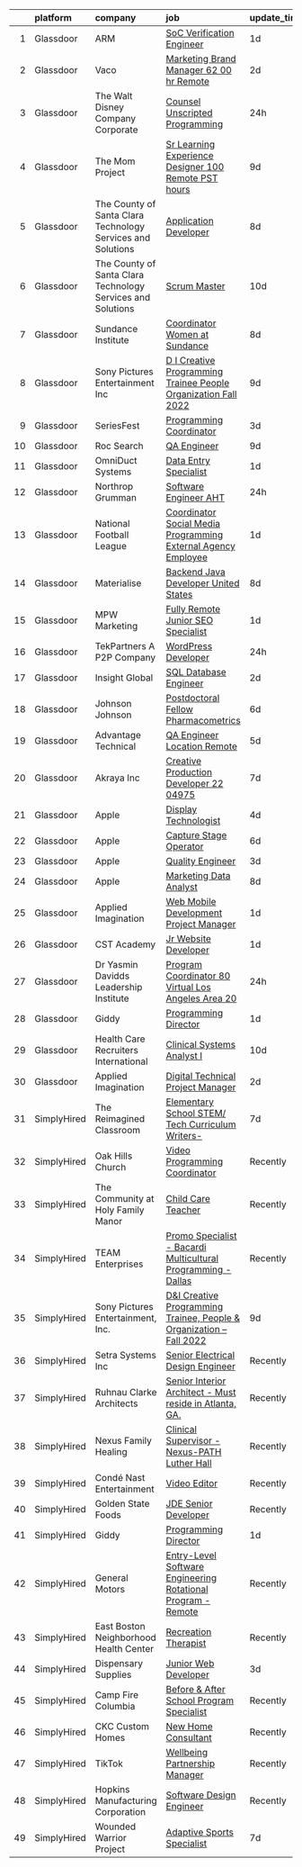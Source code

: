 

|    | platform    | company                                                       | job                                                                                                                                                                                                                                                                                                                                                                                                                                                                                                                                                                                                                                                                                                                                                                                                                                                                                                                                                                                                                                                                                                                                                                                                                                                                                                                                      | update_time   | location               |
|---:|:------------|:--------------------------------------------------------------|:-----------------------------------------------------------------------------------------------------------------------------------------------------------------------------------------------------------------------------------------------------------------------------------------------------------------------------------------------------------------------------------------------------------------------------------------------------------------------------------------------------------------------------------------------------------------------------------------------------------------------------------------------------------------------------------------------------------------------------------------------------------------------------------------------------------------------------------------------------------------------------------------------------------------------------------------------------------------------------------------------------------------------------------------------------------------------------------------------------------------------------------------------------------------------------------------------------------------------------------------------------------------------------------------------------------------------------------------|:--------------|:-----------------------|
|  1 | Glassdoor   | ARM                                                           | [SoC Verification Engineer](https://www.glassdoor.com/partner/jobListing.htm?pos=114&ao=1110586&s=58&guid=00000183263716e7be9fc2119efb616b&src=GD_JOB_AD&t=SR&vt=w&cs=1_c75ff91b&cb=1662793488569&jobListingId=1008125956912&cpc=7AD1D84939BBEEF3&jrtk=3-0-1gcj3e5odi7mj801-1gcj3e5ovia2j800-1a21253ab666a0c0--6NYlbfkN0BgJnowPS_nFa6JvbNw1Ud-JjG_6nenis8YkFjCtkUlxoHXLw2_bm5yT8xmAj-JAcXIF-kyqy_rCu4ZToTiti54IwVFoB9u-npobcl2JCp1cXrkl3Xzi_sg0A6sdspbBk2aJsz2Htg_zwGPkvXNqftqqpJMdTti6m2gAfHK4u0lCNiWSUmD5VLR_l5oHkTQaIPd63pyg6y7W1oyGdsrSHtaH_oToQMgtPoqERS4hS24PDalzAyJ0nWC3YP_j7lqvgSV4A6yhaEZsCFfDCLGGg42sO8f08E2Xmwm5Hvlr31e2Y8N6QUeABHVPv08hKMEWyq1bZIXXtxTmLYSvtBPfM2CdMD4ppUJQfQE3NEk016XR5q-jnL9YcrritfxDoNqwmOvUcpwksfFg1qT2DUumL8QbYLPDL4GMLJcCC2IjGxktDHmea8T1DlljURuRunFz1g%3D)                                                                                                                                                                                                                                                                                                                                                                                                                                                                                                                                            | 1d            | Austin, TX             |
|  2 | Glassdoor   | Vaco                                                          | [Marketing Brand Manager    62 00 hr  Remote](https://www.glassdoor.com/partner/jobListing.htm?pos=124&ao=1110586&s=58&guid=00000183263716e7be9fc2119efb616b&src=GD_JOB_AD&t=SR&vt=w&ea=1&cs=1_1eb5bb95&cb=1662793488570&jobListingId=1008123616574&cpc=8795CF9063CD573D&jrtk=3-0-1gcj3e5odi7mj801-1gcj3e5ovia2j800-7453e39f731d799e--6NYlbfkN0D_sybMACCpf9B-677oK5j6rPldVB6BlrVvFjO_o-GJZbzuF-qh4PxErFUqfUsv_6uEVvHmU1cC2R9ZfJvDEz_ELSjPvhvuRisPCKeMowiogQ64kUrsfygI5zh2GCixR7UAfbcDTEBlInaXO8wMrCmoDLApVQfh1xaQocfTXbZjKUv48PvB8mYX6hsZjJb2myNyUcqtb7YRdT3FrOB4wL2JbyRF7b7vaplPtOy2I5E-1aTUi82ygIbFZ6Os1fGZG4uuOa95IZLrIL78X7Yqm4hcyYMUOimtkZnNnxWZzQtATHSd-BFN76B4074e-Rn0McErPNI_4DR6RC6VPZ45u3Hcr67xT3aC5fe_f9lhZOFUyvcErN53RcaapbYUnlh9jcQizVkUL9QNd9i4q8Dd-L3YS0nAdINRoCZoTLtkfRXXSuMFJ7MyJ9hQO2o5_tSuScjAU65J1OH1GPF5eo_PxNRai8QO6CETIm-jGKzHuw5BZ63QxYXfiEfwSi83hA6m-sSEH1Ebp_KL1LgaBe9FPQsdy6AggJXvhWnD-oz0ydD93A%3D%3D)                                                                                                                                                                                                                                                                                                                                                                                                       | 2d            | Atlanta, GA            |
|  3 | Glassdoor   | The Walt Disney Company  Corporate                            | [Counsel  Unscripted Programming](https://www.glassdoor.com/partner/jobListing.htm?pos=105&ao=1110586&s=58&guid=00000183263716e7be9fc2119efb616b&src=GD_JOB_AD&t=SR&vt=w&cs=1_e815f0ad&cb=1662793488567&jobListingId=1008130319560&cpc=07D58528F3898F33&jrtk=3-0-1gcj3e5odi7mj801-1gcj3e5ovia2j800-ad01c913c30e1763--6NYlbfkN0DAFTyt7pbDCC2JPO79CSdi1dIb81yjczP5qsKcZIxgiYm3-7g-689UEQatzShMJRU8jBLhYY3xFHyZPn8vR5fprKOJf4KgArxKePgFA2NeL_B3dzY3LLDiej1z8xhCj_qt55AmKdWD61uVsIVEVOdfd7h-arakweKfh8hIH-55TfGjxMh6vswlh4NkdbP4GahhxxQ8-YnnnQVCjCjCkemCIBbYqymvyCAkaInM1PkoII5RvVXlW3WBXjK1nFxFuZppm5mQOKEjetmyjLH8LeOm6iSHI1tNV33VnT4rSLNRn48RWcYHzA9Nta9J-zZmoNbY65EeHS6VKdRc66H2-58jLF7uGIRr-usSGhF1COaGjUJk2ZVr5vqtxFFxtQy7iaBEoNq2rzjohIMk-yRimESwKW7TapL8aYM153AlZQM3JZM1hEjGY3ZO)                                                                                                                                                                                                                                                                                                                                                                                                                                                                                                                                                    | 24h           | Burbank, CA            |
|  4 | Glassdoor   | The Mom Project                                               | [Sr  Learning Experience Designer  100  Remote  PST hours ](https://www.glassdoor.com/partner/jobListing.htm?pos=112&ao=1110586&s=58&guid=00000183263716e7be9fc2119efb616b&src=GD_JOB_AD&t=SR&vt=w&cs=1_265a8dbd&cb=1662793488568&jobListingId=1008107784101&cpc=444700D72F2ECBCE&jrtk=3-0-1gcj3e5odi7mj801-1gcj3e5ovia2j800-d11787cac4bd37f5--6NYlbfkN0BDp_epf89aHDQhKpPegNJQ_ldQpEFZQsM9OcONMGxWx6pU56EKHF58QjVdAUvn2gV3oytsL_dEk-X18JnFLGvyBJotP02NtkanqVvXM8rHs2FYrv9-BriNOv4j0YumSrYc2jQ9uCC6iVfJItfkDG5R3-qGl_vtXh3nHQQrlrMUuICNuF6uFAYRp5M3lH3j2eH566ZXmYQdfvDl-EbcZBfCPbH5TtJ9W-JXvT3ugu3Wlst2NItKsuHJpC96bq4j3yNDSf9DqJh9kI-xgb7WRXjgO8iE9BKkTriC3u09JF_oa6rVOwglFt4gnoe1_tm8HkSLvHER-Rkm4hdM_csA_iYFeLFSz8tPzaBvtC7DCI2V9LIiBytT0w8UVHYO_cz6VegP75OXlfVWX_VcscY33N4g99YGRpM8AagiGjPF1XOUPbcYwtrsatQ95vLoS93aeItAqcV3dP74x9yAuKpZkxjPHLMvv7mEBp3y0gAk6vk-T32x-aQvf8fOA6JVkLveHSYIehPxpH2WlPvlFcsYT5sixjbYpeemeq4t5Y6I1ScHK5pFDZYU_mFSHVtP9SOv4hnZLIMpMgjdIA%3D%3D)                                                                                                                                                                                                                                                                                                                                                              | 9d            | Remote                 |
|  5 | Glassdoor   | The County of Santa Clara   Technology Services and Solutions | [Application Developer](https://www.glassdoor.com/partner/jobListing.htm?pos=113&ao=1110586&s=58&guid=00000183263716e7be9fc2119efb616b&src=GD_JOB_AD&t=SR&vt=w&cs=1_145d7efb&cb=1662793488568&jobListingId=1008112248665&cpc=BAEB662971763A76&jrtk=3-0-1gcj3e5odi7mj801-1gcj3e5ovia2j800-62f236d918e976b3--6NYlbfkN0D0uiyjuZXnA51WfIxe0zjUQuLZESkTqqPdEkCq0M_K6JTlFVFhPFVHAoY2qqYxF7H5tcINM3m1_Su8U4dnIOFn7wBfj3ez4zkE5fjZGCcvr2Mr2FY2z36lvzZro7WelVPX0UunxAKd_dp_sZLcF5Dsgmh_-Pgl928sSS76QgAdj2Y4B6NB1pr18uU6JPuFcHYHk0hSstwNCKcuWcicLIKesaVQIv76JK7eeeEtPd8PPEo6Jt18itCqAX6AASQUSlNBOSayQtBO0WJICjKm9ffSpLY9UOiATzUZC_8IrGmaTxIIAN7aIMFmMHSMD8D2mnL26FVYxsBf2KfRNnL34u6yB-rLqHWdxDjX8TIIc3sNLK9CObkJNTokyCnbXxTNv_exLqVGQ9WBE9l3GUBKDGWl5QDTCMU8K8t0fWXMEYIDa5BWK57AEdyONEyisknSfAHFyZ_eVCbuoEMqusXevb3Yj-cl1sZOXpSk9yiFB9kNWomVH64Wp3lNQC8gedZ_4SNv2rIrt5TShtKlSYtF9lYO)                                                                                                                                                                                                                                                                                                                                                                                                                                                              | 8d            | San Jose, CA           |
|  6 | Glassdoor   | The County of Santa Clara   Technology Services and Solutions | [Scrum Master](https://www.glassdoor.com/partner/jobListing.htm?pos=108&ao=1110586&s=58&guid=00000183263716e7be9fc2119efb616b&src=GD_JOB_AD&t=SR&vt=w&cs=1_5d8f011a&cb=1662793488568&jobListingId=1008104710777&cpc=48B9F4758953335C&jrtk=3-0-1gcj3e5odi7mj801-1gcj3e5ovia2j800-fcf7fc479bf02e9a--6NYlbfkN0D0uiyjuZXnA51WfIxe0zjUQuLZESkTqqPdEkCq0M_K6JTlFVFhPFVHAoY2qqYxF7HZ9Uw6C2h3PXRNrGEXm2ulxXeU26_bL72zS4A9PmeshN_fQLAe7J4APEKsLZdS8Sq_fer8ZjSJkq9XoImnHdSIYesyEZPSdRYC6fp9tk6oXAq0hEm_Sil6dWpyy3lTAePqw71rVI9EiKeB7Fp8CttyknfF3DfEJGNf08ExREJ9C0cPhJMHxJ7vkIFTKvVQEAD52JUJWzXNAHIK4WgynIAaaW6FpH7pRFI7nQqa43bQOYLa_1FBmGkWhz1NS2JqVYzOCN0cHUEqYCOFxzuRKddSYSXCPix3r__VsGaBkm2up4i_qOQZdpGDGWgYG8EwqiKZWUcAi_L03yBpNqlXY2qIQZ7XfghDPJlf45hKaRTBAf7IQ5Kp-zslTVAaKhh7Dc8DzyJHS5F11z6Uqu64ccBN9AZzB6tO-nVHY84qM3H8LlVJGwEDdENrjFzOHCZzkokcb1cyhzCFWQ%3D%3D)                                                                                                                                                                                                                                                                                                                                                                                                                                                                           | 10d           | San Jose, CA           |
|  7 | Glassdoor   | Sundance Institute                                            | [Coordinator  Women at Sundance](https://www.glassdoor.com/partner/jobListing.htm?pos=130&ao=1136043&s=58&guid=00000183263716e7be9fc2119efb616b&src=GD_JOB_AD&t=SR&vt=w&cs=1_2246441b&cb=1662793488573&jobListingId=1008111550708&jrtk=3-0-1gcj3e5odi7mj801-1gcj3e5ovia2j800-d4a230443ec98f08-)                                                                                                                                                                                                                                                                                                                                                                                                                                                                                                                                                                                                                                                                                                                                                                                                                                                                                                                                                                                                                                          | 8d            | Remote                 |
|  8 | Glassdoor   | Sony Pictures Entertainment  Inc                              | [D I Creative Programming Trainee  People   Organization   Fall 2022](https://www.glassdoor.com/partner/jobListing.htm?pos=126&ao=1136043&s=58&guid=00000183263716e7be9fc2119efb616b&src=GD_JOB_AD&t=SR&vt=w&cs=1_93d330fc&cb=1662793488570&jobListingId=1008105881655&jrtk=3-0-1gcj3e5odi7mj801-1gcj3e5ovia2j800-4798cfcf5f8aef95-)                                                                                                                                                                                                                                                                                                                                                                                                                                                                                                                                                                                                                                                                                                                                                                                                                                                                                                                                                                                                     | 9d            | Culver City, CA        |
|  9 | Glassdoor   | SeriesFest                                                    | [Programming Coordinator](https://www.glassdoor.com/partner/jobListing.htm?pos=103&ao=1110586&s=58&guid=00000183263716e7be9fc2119efb616b&src=GD_JOB_AD&t=SR&vt=w&ea=1&cs=1_e50000f2&cb=1662793488567&jobListingId=1008120924567&cpc=6A22310A23505C64&jrtk=3-0-1gcj3e5odi7mj801-1gcj3e5ovia2j800-6f66e2d2e23c435c--6NYlbfkN0Bi-g4OEguhQEx4pjzkmulzkFDPdVMQm6g82nLRMcVRUEL01Dp3X9kPtUPOvsL48a6n7rk9HaxOsoCsF6JwJJmArr6j8ZMI8yiso0YZUxBx0C89WEdW39-rdAtbr2k3_gZfBScMIZV_85E48QcIEtz3lEEsQ24xx8YHku2lQJjfKZX0rxWLyY6ZB3HPUFT-hQexpKcDNXoMgW20uNGswDyGaVTZASXUhDW5RloIgNLw7sDuwvRgPGLti8r7-Afr0AsX_hsk9rtRX5jm8oAcO85KMhmBBYQmdFlpHwnBjaC00G_Oci1xEQON00tLkHLpxzcn5mNgF0ywOAKtIrojiKf-s7Dr1EPQsvponeSAdXK38jVbK-kl1FxTQfVkdOELT44Zpy361bV7kRZSMrue-7-Tq1qmEiVz6L5VCAKWgQi1dUaPmYNbHGewqyjLZSfdF0faHxOGOBP9Vov_yo4e49I3vhe0TWTrwLbCVy6lDiVdxMFXKngW3W3K5ihH-LwMRPg%3D)                                                                                                                                                                                                                                                                                                                                                                                                                                                                         | 3d            | Denver, CO             |
| 10 | Glassdoor   | Roc Search                                                    | [QA Engineer](https://www.glassdoor.com/partner/jobListing.htm?pos=125&ao=1110586&s=58&guid=00000183263716e7be9fc2119efb616b&src=GD_JOB_AD&t=SR&vt=w&ea=1&cs=1_fc8b13dc&cb=1662793488570&jobListingId=1008105852048&cpc=9908D8D4413DBB8A&jrtk=3-0-1gcj3e5odi7mj801-1gcj3e5ovia2j800-4a11f4acaf2ad4a4--6NYlbfkN0CMHfdvImXyhvk82aHanYmk_omNMXOkHedsHncAw9pogZQ8McdVG3ZgtV6D129IFYjkH5r6dGrkvPti5edlWz8xDtGa1-34NUOF1cSHixp32Xjs9TjAv1vdi7JE7PrlxCSe5VTR1PYBdmbc3Y6oVx6L2biBnVZ4Yacsgef67neSXa4DgVIBRETEj894usEUzC3BmSHR_gsV6gZ2fCKNck0EPLQXhALASL9YiBqEhOlacAOrgWjoXTZ56kJgyjTptjB_RnUzBP9xlIxg1CG9aLUbtQtWh1DIN6jcgoBzTnR4Y7jzBq3KB6eI8saMcXRCCIYxbMY7aYpq0C6ML5XDegWB07rBM6Rww-Z6D87D8oB6zTntx23MHlraWEwuhK7bJK05OCvS0IhV4vkbgW26iTpNeRt7ibGUxyKYIt7z4E5jyjFWre1Tub3q5JYnFtJOhGAasEYsx4FcubTo7HZ0OWivwY-CCjwrMDlBNXJp5YfQq1DDjTmWmoXT)                                                                                                                                                                                                                                                                                                                                                                                                                                                                                                   | 9d            | Remote                 |
| 11 | Glassdoor   | OmniDuct Systems                                              | [Data Entry Specialist](https://www.glassdoor.com/partner/jobListing.htm?pos=116&ao=1110586&s=58&guid=00000183263716e7be9fc2119efb616b&src=GD_JOB_AD&t=SR&vt=w&ea=1&cs=1_5a956713&cb=1662793488569&jobListingId=1008126619930&cpc=FA84DF7EA1EC2398&jrtk=3-0-1gcj3e5odi7mj801-1gcj3e5ovia2j800-c28093370864426f--6NYlbfkN0AO-lx13pzomzdSppJUWL3QXsQT8oyFk4U4LWH8QC50Ctogpds75WzdYNoUcl_0_iPxvG_uXV-JDCvXi9a9qOp2ra9fyo8uH9vSsGz-2zA7wXPU9zEmfWLVZNnxCwIdW18BeAIc05qP-zf-JBjv38rJtqgGYHKMlgMA5chUIC7GPEakNBjJHbNMo6tFYrEOSQNhPa3yGw0qN9kII4d0NFQ_dN8-pafhpDikLZvqUBayJq8yezOEOfFa1VfzT-CNDnxtDG_Lv03IU_YeuBx1-fO2m--4xmLeSh_hVJrBANiwmJ8ujuWsThqs6pz0WbaL4ZH1JMNuT6DZPqYjwOEIvxx6N3hxBP0EicjM7EbBceiAqIfUyh4_UYJbz3L03yHrebDGYsA-vGl6upoC3ogvwiXJi4xKj7KhWog5v2ltazQaPDl2zCK3CGVE2w61LHqNncaeqQvAheDgN70Y1Z5rzp6Ux2XLq2XuDII2zXl0LDQ77HPgWemmUu99Iwz8M4TmdzM%3D)                                                                                                                                                                                                                                                                                                                                                                                                                                                                           | 1d            | Buena Park, CA         |
| 12 | Glassdoor   | Northrop Grumman                                              | [Software Engineer  AHT ](https://www.glassdoor.com/partner/jobListing.htm?pos=102&ao=1110586&s=58&guid=00000183263716e7be9fc2119efb616b&src=GD_JOB_AD&t=SR&vt=w&cs=1_11d6fc2d&cb=1662793488567&jobListingId=1008130275103&cpc=5075878B7C32FFAE&jrtk=3-0-1gcj3e5odi7mj801-1gcj3e5ovia2j800-53003cc279060aae--6NYlbfkN0DPf8Tf_oakpB62WadId2dzQiWExtALTi0lpCM--zHBL1trAzPQuAwgyDf_-NiZch2APOVK4iCWU2TUy5H4sdjwoCRs51rVEcEFq4Nxs5V6Vnnj0MrZY2H2h6nD94nEeTd0JPiRRBZBxoeakIBmqAzKu68MlwNR2nGRfGLRfqJoMerGS0jhZFndiPtoMDkrThzGCbPxmzJKYPUSoYS-6sPlLf2rqyDAquiW-xBL63NGI-iaX4pQoytC7YE72-_cdMgwmSZ1HpHa4ENBJVNg_t_5D9-N5qrqeFJuouhOy-vXJCR4cd6stsf7RbgfhJ6urfcU01lpFOu0F1poAxYyDTKDsmifoeTwyZBZ3VYP7kraVsSOpUuH1V3IywsihT9GRu90mEpDM-194gtr7kQjqAAQlYwRkaVWJjzz5xgyspR5NaKX_708PvOV3d6_2j_yrV9EdeWWjeg9h0RuP3psqb--qTgWi1SljE4vye3FrdcCZd9CzMFe7bGFCJt9B2LYQfoEuJIxdujxB1rmXh2IWFin9KMCwF31BTk6ec5tIPNdBXZlulILZEYeuleFST6S_5DsvmPowzI9xKiJ1n-PoWjoMReTJo0BbHbjZSc_Zp2EzglMR0dyIXj_J4b-x-S4YH41xkv5SWr8aBVJdnImqevXUUUIInvXa49ahTFvWG9MLcnXWaPVbEMWH48haiHHZ5qEz6bFtJHxnYWOJPdX2rJmzVCllKuJASwXKwcOvHnVBySOjvYbdDMA2T3jmUuZjPjS_mFnfCnV_lrOEu0IX2sDD013fTaqbfLO87XGvs5Di2fJsvOhRVQGgjWnMA3oujfha5M8XlFsvQ%3D%3D)                                                                                                                                | 24h           | Beavercreek, OH        |
| 13 | Glassdoor   | National Football League                                      | [Coordinator  Social Media Programming  External Agency Employee ](https://www.glassdoor.com/partner/jobListing.htm?pos=128&ao=1136043&s=58&guid=00000183263716e7be9fc2119efb616b&src=GD_JOB_AD&t=SR&vt=w&cs=1_5c3e61e5&cb=1662793488572&jobListingId=1008126536086&jrtk=3-0-1gcj3e5odi7mj801-1gcj3e5ovia2j800-4c6860643e50d906-)                                                                                                                                                                                                                                                                                                                                                                                                                                                                                                                                                                                                                                                                                                                                                                                                                                                                                                                                                                                                        | 1d            | Inglewood, CA          |
| 14 | Glassdoor   | Materialise                                                   | [Backend Java Developer  United States ](https://www.glassdoor.com/partner/jobListing.htm?pos=106&ao=1110586&s=58&guid=00000183263716e7be9fc2119efb616b&src=GD_JOB_AD&t=SR&vt=w&ea=1&cs=1_367eab00&cb=1662793488568&jobListingId=1008111452488&cpc=1120CD366D53BFD9&jrtk=3-0-1gcj3e5odi7mj801-1gcj3e5ovia2j800-cffead584926eb06--6NYlbfkN0BL1DyQYBK1tHwoBciZhChALBxjrhsy8rFgUIA85pUFUaICefKbL8h73gDJOEWS-68N1mz8TIUkPgY4_V6OzDue4R-Yp5-hbGOmvajeWdo5Z6POZHRFtr9fO4GLUMhd64x7WqSEzsKBZNw1RLMVPwMdfIVWYK46F8a3G54OBDC48IbwSJPDBtgqBeHwze6X36ZrNayV8TLA6cA23zX4mQhkEKq9BoQM1WlR6-k8dahIpDFW0hXEoVysmz9hicyqurfhgX5cozFS1rp7mgDeazuLF9TrhfwPMNOObg-A2uevisTFUgXk8LSqnkmorln8U_61yz9EfKAo_LM6u1L1vPMNq-8aGM5U1V90a3Ww8LhsipqRYXr4AjPTR9Hu1CSq4T8gbFrnQA_RxvJjXWijTnAbn1yAiA9y13PA9NFdSTCviQr2CogjxRv-C9bC2RAs0fGQS5z9vsqfk1AK_S1XC62GIia2Uh8qRcENksDwwDGq_8NRI6yUjff8XQfhKwmpsqfQc0WGF9stV7mpktQ0_nx_)                                                                                                                                                                                                                                                                                                                                                                                                                                        | 8d            | Remote                 |
| 15 | Glassdoor   | MPW Marketing                                                 | [Fully Remote Junior SEO Specialist](https://www.glassdoor.com/partner/jobListing.htm?pos=104&ao=1110586&s=58&guid=00000183263716e7be9fc2119efb616b&src=GD_JOB_AD&t=SR&vt=w&ea=1&cs=1_d619e802&cb=1662793488568&jobListingId=1008126510288&cpc=F41FEAB56D215062&jrtk=3-0-1gcj3e5odi7mj801-1gcj3e5ovia2j800-92b2a60d6f9d450e--6NYlbfkN0Af7IH--f52cTUDwFMUanxXcd3NiV5wYJyzlyk1G5yREY5tH6gVYRJQohQpJRft9_VsxmOGOwJ9bUwpjyQBMQLev7RKAgwXz9vLAxpTQcMfAtCMAhb0XVg6rwm7iUC8jMe2krtjUlMbwbeNzR8Q0_VKpSIi5ViYpP2eU3esIo3FrC6dwPu10VkR-ZnRi2tufh9JGNbEJ-t64L863gasMHXSX7GBABX1mu1-9d4omyGXpz4BtgTTg90gbDhHnAhKnOvHlYsdzGcaswlhhPerLOVkciY9kJxrTzX7fk2A57evw-h3ntjYVqdpiBsAhTR3IYrhbPn9VJxmvFIR158vRR3d2N6rB9Wkz37BRyVh83JG0zic0YoGK-aiWXw2wMni8IzPyWp_UwzAvPgwcxRULEJYg_ver_voJ-LM8KUyipugaC0xRQJKm8AvGrdry9irVJTM_4mZnulnuu6zn5ywA046uPl6IkeyCQ8_FocwmbT5W7EZozoQT5eDuKoP-kXiIvM%3D)                                                                                                                                                                                                                                                                                                                                                                                                                                                              | 1d            | Remote                 |
| 16 | Glassdoor   | TekPartners  A P2P Company                                    | [WordPress Developer](https://www.glassdoor.com/partner/jobListing.htm?pos=109&ao=1110586&s=58&guid=00000183263716e7be9fc2119efb616b&src=GD_JOB_AD&t=SR&vt=w&cs=1_b8906f97&cb=1662793488568&jobListingId=1008128875337&cpc=A0637F14311B9419&jrtk=3-0-1gcj3e5odi7mj801-1gcj3e5ovia2j800-85ca097abdc21d60--6NYlbfkN0CHpOIvs3qZo8sagDiUAvu-_P6y0GixwKP-GGMf9GPFgZwW1N9K8rceHdSLs2uRMTSgUqmTJsy5pcwDMHVMblSrrf0lnbmaQkUGIG8PIWxFJklERPAujOUz3WMj6Fcgf10zyaYLZtytrD5900jP91OWSPxmR0iQqp1aatWL-WbbnPoVrb34LHLwIgF8wYiLU9JbOIZj45f7WDOnnrUYwc_4ndF6_py76JR1qNoet76VYmcsT7EKlnx5haJ4gMLVGYRf7UYDnrqRecercArFvn0XnRJanKnybejijWgYDQ39efVNubkgUmpd-nnRiiWWC4JZ1sp6jmePqpECeSmYOyOMDzia9sGnDUQqbQlY2uq5n7SXCMCx49rivA4e5TICfqxrJzbkonb5t5KbAkIHZT0kUbKbHF-w96_FHRbWl0RSkNqhOvLZjfj9BPE_HYRaEiWK_MyPQ4qpYVunnbH9rF760jpeCW9mGR90tMDb8uRrAvG64O1HH1V5H9HonWTkSKiWkayewhDBnG4mkQTMCVFsqMhk0YofA8WOV_FdTqqqj4wyNUVFnW4sSh0WK8nE339uyCYPFOaayPLazsk9qbNKcmiKm9rawcYzrTDCqhFbMgyRXZB94oU0WktsfQtTpIOW3nH8AnBMvtjZRqytKxtr54U0Y0pEP1f4ocHOoWNDJwgi-QSznWJnEVmoiW8kPKBRKP7-SlgwXXigypKxTkhU305Qj1YbS6KTvtlUsGol-m5k_j5IHlTsbtHGFe6zpiOWBZZhaT7VX6jMjFc6tjDI_4v0UzSdgXJ5QJCpJHKsFN32LJl7T7ckSvhDicqlrc4G-CknhUKZAaNooQPt6MNvxoGbI0JRWVCcBpizy3PfNyqvgXs9c2zT)                                                                                                | 24h           | Remote                 |
| 17 | Glassdoor   | Insight Global                                                | [SQL Database Engineer](https://www.glassdoor.com/partner/jobListing.htm?pos=123&ao=1110586&s=58&guid=00000183263716e7be9fc2119efb616b&src=GD_JOB_AD&t=SR&vt=w&cs=1_b75ef806&cb=1662793488570&jobListingId=1008124083743&cpc=FAE5E775D180B2FB&jrtk=3-0-1gcj3e5odi7mj801-1gcj3e5ovia2j800-0da0deacfce59d8b--6NYlbfkN0BKkHZu3wF05EeDimN_p6sYpKCMArvwa95YdH7UpkaBCqc7l59ErwqckuY2mdxreX1BARruGX1WyOcEfyg9ZkqqLfmuI5U3GerDfZPtfRL8giB_Mp7T87i1V9SCnblzLHDTk-7tVZYblsyDv_wNqwXW9OlrkgLzzdM3YxBpxZzivALSakKcuVGXia1G44XMtKQ5MCmhhaX2-AkfitDkg4vvp63oSvWnbZuvwiOI_tjFfCuY-lG3GuSGuDuXTrMcQEvnNHoWafDNrSs4ikdEo1nFaEiBFzGCNQigHe1eIAqgzZ-X0W_vAncZvlGb-qFieP0ScOc2c0HTgCmbPaXxkXhh-NIm-OuxTGjrr7745KlanX_4lM1cuRtPCAHTptQ34WPIWwCRuvwOlCkCb2g3sX28kJapVxB_pU9Oe17zIE6rasw7Un1y_P2lqCS5anQDKdvX8bC-RtMe5VYu5Dmy-coDGXoMJ_T7s8XEcAFTZNSzro2_JZBRF58H)                                                                                                                                                                                                                                                                                                                                                                                                                                                                                              | 2d            | Alpharetta, GA         |
| 18 | Glassdoor   | Johnson   Johnson                                             | [Postdoctoral Fellow  Pharmacometrics](https://www.glassdoor.com/partner/jobListing.htm?pos=129&ao=1136043&s=58&guid=00000183263716e7be9fc2119efb616b&src=GD_JOB_AD&t=SR&vt=w&cs=1_1191c187&cb=1662793488572&jobListingId=1008115287367&jrtk=3-0-1gcj3e5odi7mj801-1gcj3e5ovia2j800-f991632df030e3b9-)                                                                                                                                                                                                                                                                                                                                                                                                                                                                                                                                                                                                                                                                                                                                                                                                                                                                                                                                                                                                                                    | 6d            | Somerville, NJ         |
| 19 | Glassdoor   | Advantage Technical                                           | [QA Engineer  Location  Remote ](https://www.glassdoor.com/partner/jobListing.htm?pos=120&ao=1110586&s=58&guid=00000183263716e7be9fc2119efb616b&src=GD_JOB_AD&t=SR&vt=w&ea=1&cs=1_1c956a16&cb=1662793488570&jobListingId=1008116871506&cpc=48B9F4758953335C&jrtk=3-0-1gcj3e5odi7mj801-1gcj3e5ovia2j800-893facb65b3e3f1a--6NYlbfkN0CQRQ3eiV4YWjrRS1ho7HVQ9JO8v6Fb3eU0yDOJbdOiEguntuRlpE4-_N6DYLNj-GqhGaISGLeAqPRERuC2RVWfUOaBcjVyh9ktYV32AiLCZKU_2a5hxPzBxUSDRv5EQLmq9IYu-YBknaF1XZFPERO-xpkOFG6DFgRsE49cyNtwdiO1PCgFjpYEZ5GlOhcVqWy5Rc1ymU0lWfOv9IBH9UVjZtSlJdhE867bNAAgVQQdmlrxRsseCur4EO9JkrdNMUah4apTmQn6Zai151_DsbQTuMMTqTrM0_BfYK-coXH5NJqq44d0SvTmnql9T3l5VJdL-Kr6tKjIbViNti4LE0m5w5ONaXoK1JfDx_FwFbA_JEswUKMMKyqFq0zTORzJRvEO7Xb9uwIYmghCM9yydE1FW1N0I7KVWNohbI_gkX75y1DKNg1I6ZsJPP7SxEV4gmHQcoPv8awdZlziV52MOGz44VoPMROmISq-7kSv3R0Z25rt7IEf1KRfc5SHOGGYt9W8Nry_WAsmiCjDIj5WfZFLVByLCD5zkMZO9o_3Gp4RwzrLWxjYN5w5HnzJhJ9Sn-9uuayHUBZPiQ%3D%3D)                                                                                                                                                                                                                                                                                                                                                                                    | 5d            | Sunnyvale, CA          |
| 20 | Glassdoor   | Akraya Inc                                                    | [Creative Production Developer  22 04975](https://www.glassdoor.com/partner/jobListing.htm?pos=127&ao=1136043&s=58&guid=00000183263716e7be9fc2119efb616b&src=GD_JOB_AD&t=SR&vt=w&cs=1_cf99445f&cb=1662793488572&jobListingId=1008114597367&jrtk=3-0-1gcj3e5odi7mj801-1gcj3e5ovia2j800-2c0144d89bd93885-)                                                                                                                                                                                                                                                                                                                                                                                                                                                                                                                                                                                                                                                                                                                                                                                                                                                                                                                                                                                                                                 | 7d            | San Diego, CA          |
| 21 | Glassdoor   | Apple                                                         | [Display Technologist](https://www.glassdoor.com/partner/jobListing.htm?pos=115&ao=1110586&s=58&guid=00000183263716e7be9fc2119efb616b&src=GD_JOB_AD&t=SR&vt=w&cs=1_cda31321&cb=1662793488569&jobListingId=1008119547535&cpc=1CBFC3E34E2A31FF&jrtk=3-0-1gcj3e5odi7mj801-1gcj3e5ovia2j800-963099b54f594a7b--6NYlbfkN0BvKrLyj5gPmtZO9T8euul8TCxuuKNOtzRJOomxnwSEodTz2Bc-sPZl8WPllYOnI2iFlDmXh6FiMaNXQMLf2psddT8JgrLvcqEi8eE-Iwi2GgkMC5SPjvF0_VFFT9i50CMB43eMEO5ABJ17NGeHhumiCGs33KzjY42aE-5F0deYmAVyqj3WloE7YH0ADMD6PhxUqFpJnFrHApVh4GK3iYiHhzWsNqw5Z5yStmItjt9osqwI1GEckuZm6lpRv-Rqhs1QjeU6OU6pgMEummxLb-M80PmopKbETPxvNVWdBYcRhlr9ks7Mowrko4Ad-KqgSdgCe-gaICG_GeaZobHxAEX59aTccxAVu2UTCjPrFSGXgvrkPPsgGU8GRh4vhea4CIdMVu8uOrwziGYTriKyhTqaoGtrMQYcU5_CWUvx9E5RQD70-8LJkvZB7Yfi77N2IGai-eIzZoYu69R4WmRifqJj08QKAIkJ27qrJQ6dRFZJXExzm-v-2QyOPT15nky_MtLZDzjbM9K_o9kSTAqA2lehSNsosXXrHgytZt-lfrx0KACVJZ20UEUNDpa-XtMqyy4h0MBk85Q5UDXqc9Gv2o4w2eVX4dpFB8qjew8VLPMOETQmvYTB9k2hejNNgQQ3KdSBGtHpvfDH0fg5BeEldEzPAhUO4107FgN6AD1FgIYDKhcLK0lNy3nDTBSPYH5a4vTxjW67RdlXxvxYznlNSAGlTgyqTgoGDL4sQMKOA3zM7tO9MUoInArg29icbfFGmJLRYKQ1MNvCAd2OAPMw7e_WATJPfai8I8BRiIkwxliynItgrnlUssvAv3Eq5DPcg3WLD9mU3l_jt6PM3OU1UIObZyWxzA0OjQ3bZaFFcGoDd2Pm2TWduARDQwnN8xrrpWnpWLKobFy4Uye3XNXWNxtHYDEcjPtDKdiIkIqy2DakLdMf1KCw1wDHdN9vLq6mQpfm4soa4rdXxg%3D%3D)   | 4d            | San Diego, CA          |
| 22 | Glassdoor   | Apple                                                         | [Capture Stage Operator](https://www.glassdoor.com/partner/jobListing.htm?pos=118&ao=1110586&s=58&guid=00000183263716e7be9fc2119efb616b&src=GD_JOB_AD&t=SR&vt=w&cs=1_dac85c32&cb=1662793488569&jobListingId=1008115940437&cpc=AC285F3A3ECA6BB0&jrtk=3-0-1gcj3e5odi7mj801-1gcj3e5ovia2j800-233a96f44cb5c074--6NYlbfkN0BvKrLyj5gPmtZO9T8euul8TCxuuKNOtzRJOomxnwSEodTz2Bc-sPZl5OJ9R4TJsNdNXIS6AYMhnOzfLNma8LCi5QJjebmqlTTcwal-CfscOYCMRK-q-X3xxlIwNHcE5ZS_7OoETIA-u3Xrj56pn-ePvNzQemb4FUubiwDIoZLWTiojQ0GO56_mEwtz7zrCcxYugyxFL7U4-47WlN-eeElS8S4aT27DFSV_cIPpvz9tsEQMf7nAID1V0exH3XkuF_oUuIq30R7on9GGjN9BATOGsSGJ6zgUWAmDBDS7va2St3EIyF65snN9EXq6AsE4075bEEpywHP74qGP6lNeaxgKhp-5dQoMdZD3WTzuemRuJjv_tQfcugLxJsjXpA2XI0XfLHJjE4TA819XDZzEBr1KI21kHGNRtOoOxxf8f5heUtqh12Td_q_fkfeqlVGMSSmFwp0be8EyyBg-LHddxGx3ms-8xDTpTNBQjqOhq3YyPn9JS8rlMh1ZO0MhUKf9vhkTRPZINIZwT7NX-qiFz73_IJ-tphPqnA5f4MwdesSaaSyKmdWXAUfj8aJPz40MSxkDSNq2n_a9iMMO0w_g6cneuu6MTJ65osMvxW34csxTfT4XKAi5-IQMzVJv529N3McL74VnLkoyhDO1WePh2OU6hHY7VK-vFMkb4iH8xcC4fvl5QxVN13rKgFVhQBjcQTCncDFR-I1L9zkRVI8KfIYqT63zOuPvHICwczE9dJCq21CQG1hPnf6ES1wH0tOsQFTsvIOmGMZCfEdEddyBMY7u45cipQQzWdy_2VWSE23wsChjI226Z1vSBeq8TKteCBlgf8QiIMHp6A8nbuIIwHbPjz4nibVA2uaz58ej9Y4cIWwcbeDViOn_ZbeUodhwAdnTss5eNfEuhTVn3WqzJeUnBlxJtBLD2MlNLZZtSWYRhlS-x86_hHh3a0o7_dCsX-Q9BsiDqJmtwA%3D%3D) | 6d            | Culver City, CA        |
| 23 | Glassdoor   | Apple                                                         | [Quality Engineer](https://www.glassdoor.com/partner/jobListing.htm?pos=111&ao=1110586&s=58&guid=00000183263716e7be9fc2119efb616b&src=GD_JOB_AD&t=SR&vt=w&cs=1_6044c69f&cb=1662793488568&jobListingId=1008121811298&cpc=451933188B21919D&jrtk=3-0-1gcj3e5odi7mj801-1gcj3e5ovia2j800-236f0d6333274f52--6NYlbfkN0BvKrLyj5gPmtZO9T8euul8TCxuuKNOtzRJOomxnwSEodTz2Bc-sPZlADHp0xxmf8XXffJTFSK5lDKhHPpodVWTHtvj0ThPtnl_cQ1NHEQu6uomK4v6DRNuBS3chXNjUHNYZ1-vL4yuF6Gezjn__bVoVmRl7OwHrG7Ta6WHJEnDWmkfIoNPHe9bMQj8QSKDm0B1EAuBC2ckgGPSRyH9VytjodY6t8HSOQZ1xi7GtEhHoNLKjQ88EAZY1IwHe_nWVoBbil4dvArv4FOAtBbq0YwFjUQ4fS18lOPpgRnrKMq4qJR0ZR6FIkJ3aEISQWQVqnHFSKUq1lTNDGA5HyDzleSz6crH_Rcb6QNYto3AbZqZEBcYq6Ho3vnkAK4hRbWhqY4ak1MBgiwJnpyG9fBM3o5_Ir6G8wNbVGat_1_tK23sWQCce830A45qEAo6kGbpNgzkl_TnsmHWRYGov6QDNgXsc5fFIaq45UbWqcG9GjC9LGMl8db5PG7YCkdMVFlNXn1S7U0Xnf6a5covZyY8bC3CVYNdly0pbCMHEd-NbXfsyF8Gvt-ozfDZBJUdlLOlPKpS9rAYbDNCuw5zpHiWC_stfK11qJR7qjpNgPGg81kdmUyfg6AwTwYvyLYQmINNxU5pwgCyk8ZWK3_UZqLe_OELJ8wL5xbR-zRjsWY-y1mqfQ4kLK21squ3pxRcX0HV4284nXNqRzv1RgcVLYXfjSzSo8NT_bW-b2iJzpu1RWfsnjjxS1FOZOiMxowmhgRs5A-L2AxZ2sDos0QvqP58KcE23J2dP6b-nkoJtPrZ1xpBwqDTK4qDf8oOuspSLM6QEhM09OgGSN2LpY2D2cTolTf_nZlxRwYCeE0R1dZ299zEDW9jyue-qUNhkkR_y8ID-Jtd4kGW0DWQgmK7p1sb8-Eq5-wXsh3oGN9WwoqGWESRsqXbeLwbu2IDAgRBLWHVqIk%3D)                     | 3d            | Austin, TX             |
| 24 | Glassdoor   | Apple                                                         | [Marketing Data Analyst](https://www.glassdoor.com/partner/jobListing.htm?pos=121&ao=1110586&s=58&guid=00000183263716e7be9fc2119efb616b&src=GD_JOB_AD&t=SR&vt=w&cs=1_01996294&cb=1662793488570&jobListingId=1008109245631&cpc=C4A69CCDBB3B9599&jrtk=3-0-1gcj3e5odi7mj801-1gcj3e5ovia2j800-c5ab471041dc9983--6NYlbfkN0BvKrLyj5gPmtZO9T8euul8TCxuuKNOtzRJOomxnwSEodTz2Bc-sPZlADHp0xxmf8W1BiqYsOIh4Y-ITPf7aZ9tVPNCoMzzJZSNSw_hg5a92ZIoybI5mg9JRRnFJ0OrLEM2AJOtTEnk_9tKGw2wV93wiIdjNbbVcXkAL9gYDI8uDiqxDvwAOf7taHejaLDjBc8AtHPH_ZHOmGLJ54sjvUv0FDlNMiymSUsWk4MOKUo0oeGSOJRF4hu4oSTP66qZ44eJz8IidF_txeRMb9tt5E-8v7PRrYRh9u-TM5aztLrQGySMSoXPQI6nrxFdYC8JegPshc9MTfFArph8hVOcO5VTMwA-VsNH2K6RcLxOE6kKqhObcnugCSq-nt1i9M-kF5YHEGOYqpFYsojmjiwbwTqlsPo0K4FtbOM2O6zBqH_YqTrKdB30zgxUlJ54B-HN-tdfM8TCpJ-u1ZWs_Hdhq0m6-GbeEHuk0zdXn0IIq7wCy-pdpzxgMK90HPW3OMdokA9noshbu99PZ7akFajSZawFgvq7RGau8rJ7WMk0JADbUwuDcRyIgIK0d9pJcchCxyvy-DSV-quCDz9L-TkGZvFs4ZkeFWkKWO7QmMzXbyLpoNmJUuPCnoVkFF2FWLj0gMSj3FhrLxyqDZAWo5NjBN1qUpPPg15c8tWtw_sVMAiAId4e1UDjDTXU5nVHEOkm_cqp9cBbkv48bfXAFB3yF56xUJUMgMp6VcQ8gd-dcFekA90fFoFyAcXeyULjh6gwkMaU25VcN2D6AsMH1IubvFLA9A2BuH8iog48yV_KZzWT8KxNO20XKuJ-f96dmqQzwOVQ8HG_qPFwrWQvo-ai4iS7ow6ekWS6JfyMfmOZVvWbQHWL3q8LvOVIPTSqXwhiPd3xAh8zlY7n-51ipSPo6lJ6r986_8FQfRLj6kUOPx9_RWzxpjRTlF8r_hk4Ta6RTd5CiQ9nRpqXTg%3D%3D) | 8d            | Austin, TX             |
| 25 | Glassdoor   | Applied Imagination                                           | [Web  Mobile Development Project Manager](https://www.glassdoor.com/partner/jobListing.htm?pos=117&ao=1110586&s=58&guid=00000183263716e7be9fc2119efb616b&src=GD_JOB_AD&t=SR&vt=w&ea=1&cs=1_3839476a&cb=1662793488569&jobListingId=1008126068788&cpc=334ABAF5D42DC775&jrtk=3-0-1gcj3e5odi7mj801-1gcj3e5ovia2j800-967001fb6339d0c4--6NYlbfkN0D8j9N0G3bmE7t_bRxWCnyO3V8nRNicLzIRxQmtr6sajpySE73H-8XyYuMVWJAUn-PsMBhLwMRDb0YZvULODT6jIByKHdDa8IRdDZW5w6mwl8KyIoL4D0srY5ZPSznRyR43el31ghDhnTW6WOPafp_HAo7HpgSw525uYQCl04PvkKK9mk8_TgJ1dUbaLmwblEVCR7yZjf34OZ1q1oizuW0r1y3knojWiHcuNLbAbBDoUyxkm7iIlMHALLs7GTtx3lP8P3bTHJt8fxh1tq4ttrpqwUktGZluYyrBNpiQIzpbzFSXWTXNsqhmS6HWbRZ_aCavSQEFfAx1qmOUNGyx5JwCYLr5nteTD2r2dWqTbIzpa4Ok91f_8GJ2jADuXmZkYKGEmzf3Ljrz2TQJS01N200b_-2nrzY5B7oJBsQ12lpC8lN6VPbaBoG8UEkhG6jBSNquWC_vmB5ePp_LV93vUVWoDjM6M6U4_IuJhETvs3iXNyvxrlU5GY3CObMvc9BXmY4%3D)                                                                                                                                                                                                                                                                                                                                                                                                                                                         | 1d            | Remote                 |
| 26 | Glassdoor   | CST Academy                                                   | [Jr  Website Developer](https://www.glassdoor.com/partner/jobListing.htm?pos=110&ao=1110586&s=58&guid=00000183263716e7be9fc2119efb616b&src=GD_JOB_AD&t=SR&vt=w&ea=1&cs=1_514aa377&cb=1662793488569&jobListingId=1008126352566&cpc=8795CF9063CD573D&jrtk=3-0-1gcj3e5odi7mj801-1gcj3e5ovia2j800-c86b78201b06aef2--6NYlbfkN0C60gHVp4b0cpydo70zk1zETvfRoIYrIsAoH2nkjqitC2L5GdziIH9EvRNPiMzpp2DU9b0Hs7OcadXNnJ6quXLU_EZ5KPeRuLj0pkKA8gre9acPMPG-hih8rHmy_m5FFh_ITl9REj7H9AWWgHDvjhQ0Xy4EbA221kLx2rieavi6gI6WRYNRobg6pcNuyeXQnM9pBcYGuRlMmauslU_QiPItyntLY_QhCXkzy3DvJb4iXeWNO0gp7vawoQdoiPjABVOSGaqVYDhGorVKoOhjEs3JeqRVWI3zH2Iv2rXzAXe5zPmYiYJ1SoVlRtO55xuwOnqtkeAKWxrnggFioY4f270utYCxmEGqQX4IBazRAR6jd0dgg8n5HyS3OvBH279H-ivhwECWTA9NOX4o9-90TSAlpd3xNEz9WIp20ECEiHGF9gbMXs1f0xniqfF3-qrSNa5xbA-FtXV9ucfobuXbhpSNDlFuS9kq6wzDGY0GcxJS6ME0hBeConbZ)                                                                                                                                                                                                                                                                                                                                                                                                                                                                                         | 1d            | Chicago, IL            |
| 27 | Glassdoor   | Dr  Yasmin Davidds Leadership Institute                       | [Program Coordinator  80  Virtual   Los Angeles Area 20 ](https://www.glassdoor.com/partner/jobListing.htm?pos=122&ao=1110586&s=58&guid=00000183263716e7be9fc2119efb616b&src=GD_JOB_AD&t=SR&vt=w&ea=1&cs=1_503e2376&cb=1662793488570&jobListingId=1008129019811&cpc=F41FEAB56D215062&jrtk=3-0-1gcj3e5odi7mj801-1gcj3e5ovia2j800-d4f63874aa3f42d9--6NYlbfkN0At3JQgh31SJMLFvls-U_7VARDIZxBxGKSMdhAaTVQnsV6bsqULLJkSO7ohFHH2zpTdGseijjRxouA7mvw423LFq1Os06wOAhti7IOmGTAwSw8ZhtsclyLiDRGUmzKvI1AY-aBGHAEwscJlhWSQInRlvfdTmocVDUyz-KSSHFLZOzEynMyF0olKhR4lwhHWOGaxu0TvpcAicUKFD25hhTqbppQ1AXORzD88DKA4_MC9lcCC6YYDbgcZyCTo4DkmQnNWqfAFUte8pl8otMILAQyXUdKB_ZHx8lNLxOACeO5hp38elD6OOS8_AO9hvEvKp3NYA4hZOnrSe21NaH59nVillryJ7-6WXhCw7GwndpdUmAwB9Zp2ig6jDloSfjt2kdaT766Ynh_nrRsV6NMPo5a9drUqNuVeYFBMVyfTQDq3QPCAmvBy71CEsQOTb-9Eq_7oZgv47T1IJ9clyJDamv8D2sqfthiMB3GmCaGH2bHtUY8jRxEnp8XiRR6_i292Fl5ZF7tIkKy_PxyuF1tPNI52zNpj49bbYx0%3D)                                                                                                                                                                                                                                                                                                                                                                                                         | 24h           | Remote                 |
| 28 | Glassdoor   | Giddy                                                         | [Programming Director](https://www.glassdoor.com/partner/jobListing.htm?pos=101&ao=1110586&s=58&guid=00000183263716e7be9fc2119efb616b&src=GD_JOB_AD&t=SR&vt=w&ea=1&cs=1_9f1d447b&cb=1662793488567&jobListingId=1008126747046&cpc=21001CD36CB5FE0E&jrtk=3-0-1gcj3e5odi7mj801-1gcj3e5ovia2j800-fc66f98645b85375--6NYlbfkN0BezEDvq4O0wK3Mdsc3SSRxBqwtCc-QllWXzV1v0Z2t1arAbUweX3HOCafFpekUP2wNa7eMn8pW8az9XAo_dZxql86WBJS2TagaejU-4YVlggS7CKTvO13WN780xUZojIAFjvg1bBUBL34hvDFaXDe8OG81rNkk1gJ7Stt9TejXkf9gKK5Fytp0Q1hj5aVCir162m-593qpU6cJWo4IIXQq9OrTSPhmW4Lx1EESh4QjNaKEfNiwj72KseISZec-NF5Up0Ak4CuNN6uaSQzsil80qD1wslHN6edQZJS9m9XRIs7JnM0vAU6Amo5NRQcusNO6vWfAGN9jX8RH2AekbigEGBPwMRguZiUbe5j4hWG9m9NuJPMSd82rPp_76pTAj_RW0CtDz9GKqZBooVCJMToNMaRBxOxhlWwSsFFyACtO2VjZ_F9KpL50K8LApHdhnyDs71vzOeSsHzFIuL7Hd14mQq1dxNOBesqZtbyjfI5KDAInW-5bXaH0omeUvUw3aITI4ZeO0PHEag%3D%3D)                                                                                                                                                                                                                                                                                                                                                                                                                                                              | 1d            | Austin, TX             |
| 29 | Glassdoor   | Health Care Recruiters International                          | [Clinical Systems Analyst I](https://www.glassdoor.com/partner/jobListing.htm?pos=107&ao=1110586&s=58&guid=00000183263716e7be9fc2119efb616b&src=GD_JOB_AD&t=SR&vt=w&ea=1&cs=1_c8197dfc&cb=1662793488568&jobListingId=1008104261851&cpc=44CD5376B8534B8F&jrtk=3-0-1gcj3e5odi7mj801-1gcj3e5ovia2j800-b6100c44b7752221--6NYlbfkN0DbeOS3vTUT8-QWEvii5oM4KUDx94f6xbvMUkLzu08h8VdFMKQIQdwLtLJp8ozCRPL2CJYJm3M-l6oGIE5PW6vuuSV11w8PwzkWrFatiC_FAikVklqF9MiRDePNcII8629S8oKCsWjVnx-ljK1mioFvUpkOfzmWVpgDQsPXaIpx8xySQ5SSIYCxJgnEXZstPj2YxDDWa8fdyrrYHQM_Cadh7WT6TCeaRNGW5ZHhx0akBYpOhZfhTRvGO24Lr7lVwUZkJlVzt-F6W9Lz1pRuVJqib1nKTQc4l4fQsSHKm4ThyPky1S277Y0YTI63OZmZEh7RCwscYTDktx2DU9mBmYuVHmm2JIgjE5F-9g3XMZ6MuVXBOKkVum8lS5UPV51wnjUdWrnSYnFMm5ENcNRCR18HfCXGurCz1ia6FZU3_fnSz_ZgAhpJwp1jCAZQgPP1zMsgKRK9GTKAP-ASHRBPgEgp-_KmmJJdcV8F8fci3RWmkSDHLLtM5jQoEngx0saKjK5zdhxycSIVcvA1UeT1qz5NIP9e4qEi7MQ%3D)                                                                                                                                                                                                                                                                                                                                                                                                                                      | 10d           | Remote                 |
| 30 | Glassdoor   | Applied Imagination                                           | [Digital Technical Project Manager](https://www.glassdoor.com/partner/jobListing.htm?pos=119&ao=1110586&s=58&guid=00000183263716e7be9fc2119efb616b&src=GD_JOB_AD&t=SR&vt=w&ea=1&cs=1_7ff7aa30&cb=1662793488570&jobListingId=1008123151261&cpc=334ABAF5D42DC775&jrtk=3-0-1gcj3e5odi7mj801-1gcj3e5ovia2j800-c3729df21b8a2798--6NYlbfkN0D8j9N0G3bmE7t_bRxWCnyO3V8nRNicLzIRxQmtr6sajrPGQHgUI5DIRDIDSQmRWHaRH_UwoomrHjP7CgfsbOeZSyZe8jjGZWkiy6OmTiLrnHjNeZbk_ix48n3U1Si6u59D0g6pNXbljWfYHW-QziZKJerTIuxkFX7TzFpq9qSe0hidVirjmH0dKJnJgiUyOslABl2J960Om31TiJSvUKADz322ygD1hM1WY__THjnPaLRq5lOWbKAO5MjCApBRAeBq4oXfHljAQt5Vq30ZJK7hnicsqXITJOZB0WZnAbTsyzp9JMOZbUpnOzyaLNvrBSMuBeH4Y_LkTNDajBQg_NAiSVkLmwsdkQFmnMWogfjvzWAIdzJWTnqRA_TQyTiq2r-lHfew2cKTfWb2a10BwNnKaYeynfrrXUiNJ6NFInU3DUjGXPeNNei55Ni_ZrAflfxGUarR8Wy3YRmJcypWpKRcnS4Zxf70sHXX36YskhOYNRyppCK3gN_9OI3xN-Atdzs%3D)                                                                                                                                                                                                                                                                                                                                                                                                                                                               | 2d            | Remote                 |
| 31 | SimplyHired | The Reimagined Classroom                                      | [Elementary School STEM/ Tech Curriculum Writers-](https://www.simplyhired.com/job/qkuMXmavl9bxKieQ9pwaGu5s9F3tl-_l1kKQada5B-xWLnHP8Vs4cA?q=creative+programming)                                                                                                                                                                                                                                                                                                                                                                                                                                                                                                                                                                                                                                                                                                                                                                                                                                                                                                                                                                                                                                                                                                                                                                        | 7d            | Remote                 |
| 32 | SimplyHired | Oak Hills Church                                              | [Video Programming Coordinator](https://www.simplyhired.com/job/qyOWY-d-vXUQAWV-QXRkUebirvnAt_Vb_hQQO-UALg7D9T1-YsTnrg?q=creative+programming)                                                                                                                                                                                                                                                                                                                                                                                                                                                                                                                                                                                                                                                                                                                                                                                                                                                                                                                                                                                                                                                                                                                                                                                           | Recently      | San Antonio, TX        |
| 33 | SimplyHired | The Community at Holy Family Manor                            | [Child Care Teacher](https://www.simplyhired.com/job/AOKgnwsnUKzxzUfYVXB8mgrc3aVcac8tBsHuHQiPz2q84Jdsf_IX_Q?q=creative+programming)                                                                                                                                                                                                                                                                                                                                                                                                                                                                                                                                                                                                                                                                                                                                                                                                                                                                                                                                                                                                                                                                                                                                                                                                      | Recently      | Pittsburgh, PA         |
| 34 | SimplyHired | TEAM Enterprises                                              | [Promo Specialist - Bacardi Multicultural Programming - Dallas](https://www.simplyhired.com/job/FvdEI0takxWrVnFS_82z7BywlImSSKcwhHhPEuGMYDvcx8Z4jafE6Q?q=creative+programming)                                                                                                                                                                                                                                                                                                                                                                                                                                                                                                                                                                                                                                                                                                                                                                                                                                                                                                                                                                                                                                                                                                                                                           | Recently      | Dallas, TX +1 location |
| 35 | SimplyHired | Sony Pictures Entertainment, Inc.                             | [D&I Creative Programming Trainee, People & Organization – Fall 2022](https://www.simplyhired.com/job/EpAyxWTyVPX_UbPAsA7TkO7bitCYEXBWbFMg2Fms_lyWqrTN_vwa-Q?q=creative+programming)                                                                                                                                                                                                                                                                                                                                                                                                                                                                                                                                                                                                                                                                                                                                                                                                                                                                                                                                                                                                                                                                                                                                                     | 9d            | Culver City, CA        |
| 36 | SimplyHired | Setra Systems Inc                                             | [Senior Electrical Design Engineer](https://www.simplyhired.com/job/7STwYtKj1qp8IawpntHHM_CcT9gL6wKHPJu2VX8iPIeIIJ0YWt80Bg?q=creative+programming)                                                                                                                                                                                                                                                                                                                                                                                                                                                                                                                                                                                                                                                                                                                                                                                                                                                                                                                                                                                                                                                                                                                                                                                       | Recently      | Plainville, CT         |
| 37 | SimplyHired | Ruhnau Clarke Architects                                      | [Senior Interior Architect - Must reside in Atlanta, GA.](https://www.simplyhired.com/job/xwDXtTWrFE92J_6982c25CzPKJIM_4CPbnbisyXExqc7QVs0nE5PFA?q=creative+programming)                                                                                                                                                                                                                                                                                                                                                                                                                                                                                                                                                                                                                                                                                                                                                                                                                                                                                                                                                                                                                                                                                                                                                                 | Recently      | Remote                 |
| 38 | SimplyHired | Nexus Family Healing                                          | [Clinical Supervisor - Nexus-PATH Luther Hall](https://www.simplyhired.com/job/YUcPGi44vMloZuxQ_NOOvS5TJ19gVqSZZtzsBQD9SiMq_7sIg29P1A?q=creative+programming)                                                                                                                                                                                                                                                                                                                                                                                                                                                                                                                                                                                                                                                                                                                                                                                                                                                                                                                                                                                                                                                                                                                                                                            | Recently      | Fargo, ND              |
| 39 | SimplyHired | Condé Nast Entertainment                                      | [Video Editor](https://www.simplyhired.com/job/eorCPsNGjPWrlWuFTI8TcotwE-F9vKMCeNc138FiVNMTU_14NubXFw?q=creative+programming)                                                                                                                                                                                                                                                                                                                                                                                                                                                                                                                                                                                                                                                                                                                                                                                                                                                                                                                                                                                                                                                                                                                                                                                                            | Recently      | Remote +1 location     |
| 40 | SimplyHired | Golden State Foods                                            | [JDE Senior Developer](https://www.simplyhired.com/job/bGLfaQQvI_2iRCzEbVSlLB9VoF2f0tAlrcC33qNZDR7bYEDB8riWfw?q=creative+programming)                                                                                                                                                                                                                                                                                                                                                                                                                                                                                                                                                                                                                                                                                                                                                                                                                                                                                                                                                                                                                                                                                                                                                                                                    | Recently      | Irvine, CA             |
| 41 | SimplyHired | Giddy                                                         | [Programming Director](https://www.simplyhired.com/job/gQGkWyo4K43FcrEkV1HbC5N2xpqfWGWADc7wc_dTwjX1blcZrCOhIg?q=creative+programming)                                                                                                                                                                                                                                                                                                                                                                                                                                                                                                                                                                                                                                                                                                                                                                                                                                                                                                                                                                                                                                                                                                                                                                                                    | 1d            | Austin, TX             |
| 42 | SimplyHired | General Motors                                                | [Entry-Level Software Engineering Rotational Program - Remote](https://www.simplyhired.com/job/KGafS4plXZl1B_iI-EpJotNw2D3h3vfhQ9MkEB5dsyYOTD0z0_d6rA?q=creative+programming)                                                                                                                                                                                                                                                                                                                                                                                                                                                                                                                                                                                                                                                                                                                                                                                                                                                                                                                                                                                                                                                                                                                                                            | Recently      | Remote +1 location     |
| 43 | SimplyHired | East Boston Neighborhood Health Center                        | [Recreation Therapist](https://www.simplyhired.com/job/0gXBSxCeSVc_DpwRJNXKtgA0FffaF8ZzxSFtXjSHiol0LylRaD64pw?q=creative+programming)                                                                                                                                                                                                                                                                                                                                                                                                                                                                                                                                                                                                                                                                                                                                                                                                                                                                                                                                                                                                                                                                                                                                                                                                    | Recently      | Winthrop, MA           |
| 44 | SimplyHired | Dispensary Supplies                                           | [Junior Web Developer](https://www.simplyhired.com/job/NPvN5cdOCaQxctnaTF8H-0kSuXrM-OLkDKJCqeGDyvIKC8FvnRstAA?q=creative+programming)                                                                                                                                                                                                                                                                                                                                                                                                                                                                                                                                                                                                                                                                                                                                                                                                                                                                                                                                                                                                                                                                                                                                                                                                    | 3d            | Oklahoma City, OK      |
| 45 | SimplyHired | Camp Fire Columbia                                            | [Before & After School Program Specialist](https://www.simplyhired.com/job/6G9k-D_qge_jjQKNjtLpx8EWmkt0Dx-vvfx6PdG3OhPou5WAmzCt-w?q=creative+programming)                                                                                                                                                                                                                                                                                                                                                                                                                                                                                                                                                                                                                                                                                                                                                                                                                                                                                                                                                                                                                                                                                                                                                                                | Recently      | West Linn, OR          |
| 46 | SimplyHired | CKC Custom Homes                                              | [New Home Consultant](https://www.simplyhired.com/job/SMCH0MlrPXuvZKtid7T9X017VMSbgJTQn88wpKWDTOzF91wBbn6v2A?q=creative+programming)                                                                                                                                                                                                                                                                                                                                                                                                                                                                                                                                                                                                                                                                                                                                                                                                                                                                                                                                                                                                                                                                                                                                                                                                     | Recently      | San Antonio, TX        |
| 47 | SimplyHired | TikTok                                                        | [Wellbeing Partnership Manager](https://www.simplyhired.com/job/3wathiQEhofeLM5fp3MCYSTGa47qCXBW6ejWHrha3rdx4_PZEiAL9A?q=creative+programming)                                                                                                                                                                                                                                                                                                                                                                                                                                                                                                                                                                                                                                                                                                                                                                                                                                                                                                                                                                                                                                                                                                                                                                                           | Recently      | Austin, TX +1 location |
| 48 | SimplyHired | Hopkins Manufacturing Corporation                             | [Software Design Engineer](https://www.simplyhired.com/job/qY8slYaw9wD2ocnPC4HaJoxOS535kfd1g9te5vVup0OD4IWDFxIROg?q=creative+programming)                                                                                                                                                                                                                                                                                                                                                                                                                                                                                                                                                                                                                                                                                                                                                                                                                                                                                                                                                                                                                                                                                                                                                                                                | Recently      | Emporia, KS            |
| 49 | SimplyHired | Wounded Warrior Project                                       | [Adaptive Sports Specialist](https://www.simplyhired.com/job/eMvgsq0i8WOczTaOKWOikJe3FHncBGta04P1Oy_0NetkiUj50w13Wg?q=creative+programming)                                                                                                                                                                                                                                                                                                                                                                                                                                                                                                                                                                                                                                                                                                                                                                                                                                                                                                                                                                                                                                                                                                                                                                                              | 7d            | San Antonio, TX        |